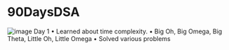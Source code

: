 # 90DaysDSA
![image](https://user-images.githubusercontent.com/67678361/144093943-4e2d9a67-8121-4304-a82e-3b595fd94cae.png)
Day 1
•    Learned about time complexity.
•    Big Oh, Big Omega, Big Theta, Little Oh, Little Omega
•    Solved various problems
